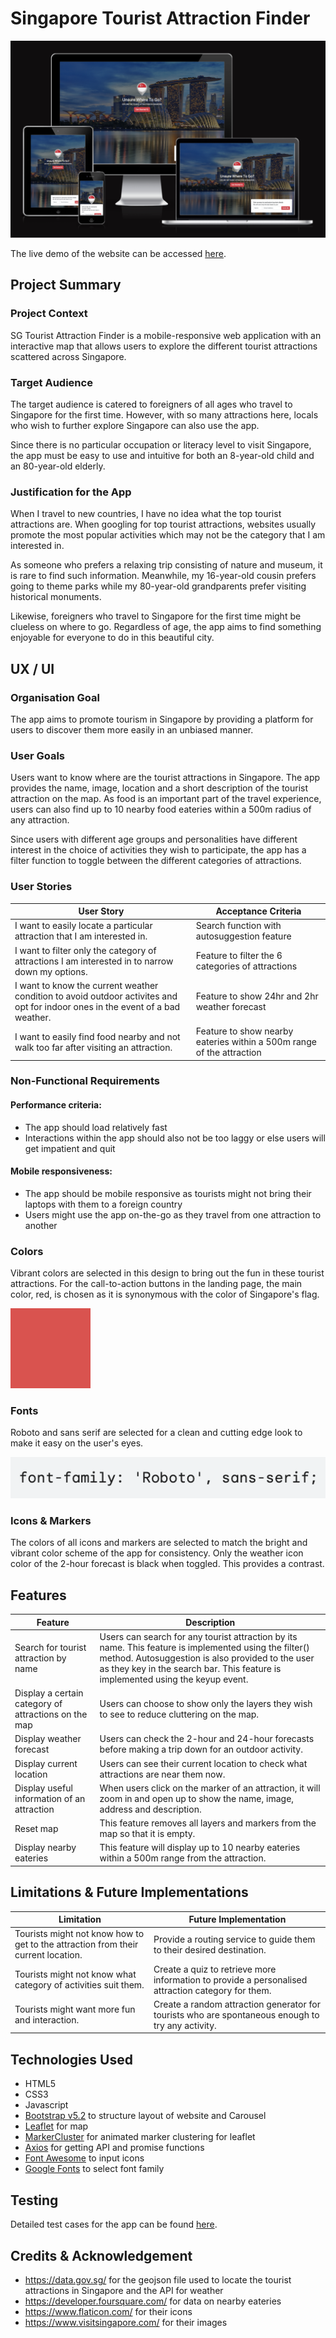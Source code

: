 # Singapore Tourist Attraction Finder

![mobile-responsiveness](https://github.com/jarednjk/map-project-tourist-attractions/blob/main/img/readme/mobile_responsiveness.png)

The live demo of the website can be accessed [here](https://sg-tourist-attraction-finder.netlify.app/index.html).

## Project Summary

### Project Context

SG Tourist Attraction Finder is a mobile-responsive web application with an interactive map that allows users to explore the different tourist attractions scattered across Singapore.

### Target Audience

The target audience is catered to foreigners of all ages who travel to Singapore for the first time. However, with so many attractions here, locals who wish to further explore Singapore can also use the app. 

Since there is no particular occupation or literacy level to visit Singapore, the app must be easy to use and intuitive for both an 8-year-old child and an 80-year-old elderly.

### Justification for the App

When I travel to new countries, I have no idea what the top tourist attractions are. When googling for top tourist attractions, websites usually promote the most popular activities which may not be the category that I am interested in. 

As someone who prefers a relaxing trip consisting of nature and museum, it is rare to find such information. Meanwhile, my 16-year-old cousin prefers going to theme parks while my 80-year-old grandparents prefer visiting historical monuments.

Likewise, foreigners who travel to Singapore for the first time might be clueless on where to go. Regardless of age, the app aims to find something enjoyable for everyone to do in this beautiful city.

## UX / UI

### Organisation Goal

The app aims to promote tourism in Singapore by providing a platform for users to discover them more easily in an unbiased manner.

### User Goals

Users want to know where are the tourist attractions in Singapore. The app provides the name, image, location and a short description of the tourist attraction on the map. As food is an important part of the travel experience, users can also find up to 10 nearby food eateries within a 500m radius of any attraction. 

Since users with different age groups and personalities have different interest in the choice of activities they wish to participate, the app has a filter function to toggle between the different categories of attractions.

### User Stories

| User Story | Acceptance Criteria |
| ----------- | ----------- |
| I want to easily locate a particular attraction that I am interested in. | Search function with autosuggestion feature |
| I want to filter only the category of attractions I am interested in to narrow down my options. | Feature to filter the 6 categories of attractions |
| I want to know the current weather condition to avoid outdoor activites and opt for indoor ones in the event of a bad weather. | Feature to show 24hr and 2hr weather forecast |
| I want to easily find food nearby and not walk too far after visiting an attraction. | Feature to show nearby eateries within a 500m range of the attraction |

### Non-Functional Requirements

#### Performance criteria:
- The app should load relatively fast
- Interactions within the app should also not be too laggy or else users will get impatient and quit

#### Mobile responsiveness:
- The app should be mobile responsive as tourists might not bring their laptops with them to a foreign country
- Users might use the app on-the-go as they travel from one attraction to another

### Colors

Vibrant colors are selected in this design to bring out the fun in these tourist attractions. For the call-to-action buttons in the landing page, the main color, red, is chosen as it is synonymous with the color of Singapore's flag.

![#d9534f](https://github.com/jarednjk/map-project-tourist-attractions/blob/main/img/readme/D9534F%20color.jpeg)

### Fonts

Roboto and sans serif are selected for a clean and cutting edge look to make it easy on the user's eyes.

![roboto](https://github.com/jarednjk/map-project-tourist-attractions/blob/main/img/readme/roboto_font.png)

### Icons & Markers

The colors of all icons and markers are selected to match the bright and vibrant color scheme of the app for consistency. Only the weather icon color of the 2-hour forecast is black when toggled. This provides a contrast.

## Features

| Feature | Description |
| ----------- | ----------- |
| Search for tourist attraction by name | Users can search for any tourist attraction by its name. This feature is implemented using the filter() method. Autosuggestion is also provided to the user as they key in the search bar. This feature is implemented using the keyup event. |
| Display a certain category of attractions on the map | Users can choose to show only the layers they wish to see to reduce cluttering on the map. |
| Display weather forecast | Users can check the 2-hour and 24-hour forecasts before making a trip down for an outdoor activity. |
| Display current location | Users can see their current location to check what attractions are near them now. |
| Display useful information of an attraction | When users click on the marker of an attraction, it will zoom in and open up to show the name, image, address and description. |
| Reset map | This feature removes all layers and markers from the map so that it is empty. |
| Display nearby eateries | This feature will display up to 10 nearby eateries within a 500m range from the attraction. |

## Limitations & Future Implementations

| Limitation | Future Implementation |
| ----------- | ----------- |
| Tourists might not know how to get to the attraction from their current location. | Provide a routing service to guide them to their desired destination. |
| Tourists might not know what category of activities suit them. | Create a quiz to retrieve more information to provide a personalised attraction category for them. |
| Tourists might want more fun and interaction. | Create a random attraction generator for tourists who are spontaneous enough to try any activity. |

## Technologies Used

- HTML5
- CSS3
- Javascript
- [Bootstrap v5.2](https://getbootstrap.com/) to structure layout of website and Carousel
- [Leaflet](leafletjs.com) for map
- [MarkerCluster](https://www.npmjs.com/package/leaflet.markercluster) for animated marker clustering for leaflet
- [Axios](https://github.com/axios/axios) for getting API and promise functions
- [Font Awesome](https://fontawesome.com/icons) to input icons
- [Google Fonts](https://fonts.google.com/) to select font family

## Testing

Detailed test cases for the app can be found [here](https://github.com/jarednjk/map-project-tourist-attractions/blob/main/img/readme/leaflet_map_test_case.pdf).

## Credits & Acknowledgement

- https://data.gov.sg/ for the geojson file used to locate the tourist attractions in Singapore and the API for weather
- https://developer.foursquare.com/ for data on nearby eateries
- https://www.flaticon.com/ for their icons
- https://www.visitsingapore.com/ for their images